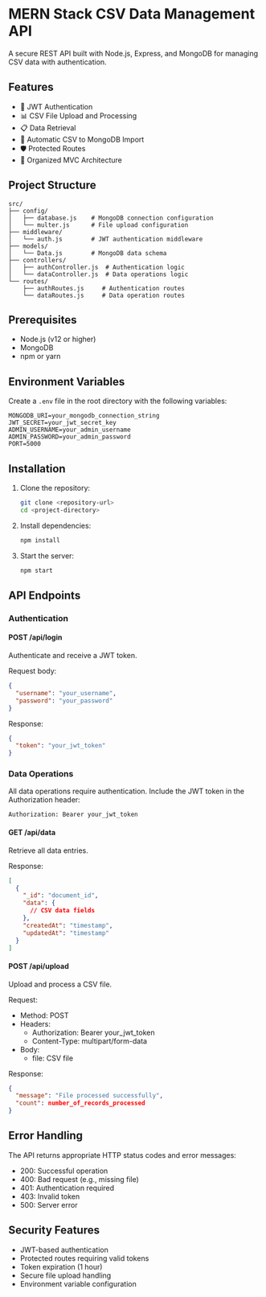 # MERN Stack CSV Data Management API

A secure REST API built with Node.js, Express, and MongoDB for managing CSV data with authentication.

## Features

- 🔐 JWT Authentication
- 📊 CSV File Upload and Processing
- 📋 Data Retrieval
- 🔄 Automatic CSV to MongoDB Import
- 🛡️ Protected Routes
- 📁 Organized MVC Architecture

## Project Structure

```
src/
├── config/
│   ├── database.js    # MongoDB connection configuration
│   └── multer.js      # File upload configuration
├── middleware/
│   └── auth.js        # JWT authentication middleware
├── models/
│   └── Data.js        # MongoDB data schema
├── controllers/
│   ├── authController.js  # Authentication logic
│   └── dataController.js  # Data operations logic
└── routes/
    ├── authRoutes.js     # Authentication routes
    └── dataRoutes.js     # Data operation routes
```

## Prerequisites

- Node.js (v12 or higher)
- MongoDB
- npm or yarn

## Environment Variables

Create a `.env` file in the root directory with the following variables:

```
MONGODB_URI=your_mongodb_connection_string
JWT_SECRET=your_jwt_secret_key
ADMIN_USERNAME=your_admin_username
ADMIN_PASSWORD=your_admin_password
PORT=5000
```

## Installation

1. Clone the repository:

   ```bash
   git clone <repository-url>
   cd <project-directory>
   ```

2. Install dependencies:

   ```bash
   npm install
   ```

3. Start the server:
   ```bash
   npm start
   ```

## API Endpoints

### Authentication

#### POST /api/login

Authenticate and receive a JWT token.

Request body:

```json
{
  "username": "your_username",
  "password": "your_password"
}
```

Response:

```json
{
  "token": "your_jwt_token"
}
```

### Data Operations

All data operations require authentication. Include the JWT token in the Authorization header:

```
Authorization: Bearer your_jwt_token
```

#### GET /api/data

Retrieve all data entries.

Response:

```json
[
  {
    "_id": "document_id",
    "data": {
      // CSV data fields
    },
    "createdAt": "timestamp",
    "updatedAt": "timestamp"
  }
]
```

#### POST /api/upload

Upload and process a CSV file.

Request:

- Method: POST
- Headers:
  - Authorization: Bearer your_jwt_token
  - Content-Type: multipart/form-data
- Body:
  - file: CSV file

Response:

```json
{
  "message": "File processed successfully",
  "count": number_of_records_processed
}
```

## Error Handling

The API returns appropriate HTTP status codes and error messages:

- 200: Successful operation
- 400: Bad request (e.g., missing file)
- 401: Authentication required
- 403: Invalid token
- 500: Server error

## Security Features

- JWT-based authentication
- Protected routes requiring valid tokens
- Token expiration (1 hour)
- Secure file upload handling
- Environment variable configuration




